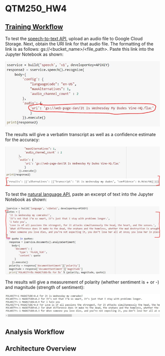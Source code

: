# QTM250_HW4

## [Training Workflow](https://colab.research.google.com/drive/1biWF6uJCbi96N7AbqqyPpoyoCBUwICGZ#scrollTo=IOv47yiOn7m5)

To test the [speech-to-text API](https://cloud.google.com/speech-to-text/docs/reference/rest), upload an audio file to Google Cloud Storage. Next, obtain the URI link for that audio file. The formatting of the link is as follows: gs://<bucket_name>/<file_path>. Paste this link into the Jupyter Notebook as shown:

![Speech-to-Text Training](https://github.com/vzchen/QTM250_HW4/blob/main/READ.ME%20Images/capture_1.JPG)

The results will give a verbatim transcript as well as a confidence estimate for the accuracy:

![Speech-to-Text Results](https://github.com/vzchen/QTM250_HW4/blob/main/READ.ME%20Images/capture_2.JPG)

To test the [natural language API](https://cloud.google.com/natural-language/docs/apis), paste an excerpt of text into the Jupyter Notebook as shown:

![Sentiment Analysis Training](https://github.com/vzchen/QTM250_HW4/blob/main/READ.ME%20Images/capture_3.JPG)

The results will give a measurement of polarity (whether sentiment is + or -) and magnitude (strength of sentiment):

![Sentiment Analysis Results](https://github.com/vzchen/QTM250_HW4/blob/main/READ.ME%20Images/capture_4.JPG)

## Analysis Workflow

## Architecture Overview

